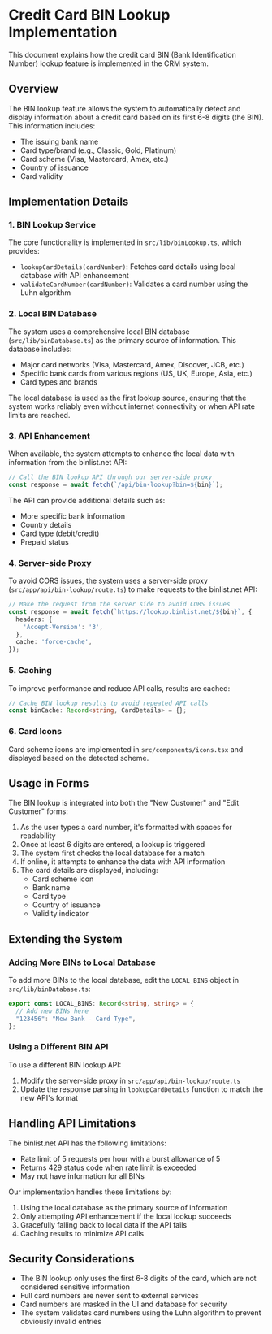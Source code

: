 # Credit Card BIN Lookup Implementation

This document explains how the credit card BIN (Bank Identification Number) lookup feature is implemented in the CRM system.

## Overview

The BIN lookup feature allows the system to automatically detect and display information about a credit card based on its first 6-8 digits (the BIN). This information includes:

- The issuing bank name
- Card type/brand (e.g., Classic, Gold, Platinum)
- Card scheme (Visa, Mastercard, Amex, etc.)
- Country of issuance
- Card validity

## Implementation Details

### 1. BIN Lookup Service

The core functionality is implemented in `src/lib/binLookup.ts`, which provides:

- `lookupCardDetails(cardNumber)`: Fetches card details using local database with API enhancement
- `validateCardNumber(cardNumber)`: Validates a card number using the Luhn algorithm

### 2. Local BIN Database

The system uses a comprehensive local BIN database (`src/lib/binDatabase.ts`) as the primary source of information. This database includes:

- Major card networks (Visa, Mastercard, Amex, Discover, JCB, etc.)
- Specific bank cards from various regions (US, UK, Europe, Asia, etc.)
- Card types and brands

The local database is used as the first lookup source, ensuring that the system works reliably even without internet connectivity or when API rate limits are reached.

### 3. API Enhancement

When available, the system attempts to enhance the local data with information from the binlist.net API:

```typescript
// Call the BIN lookup API through our server-side proxy
const response = await fetch(`/api/bin-lookup?bin=${bin}`);
```

The API can provide additional details such as:
- More specific bank information
- Country details
- Card type (debit/credit)
- Prepaid status

### 4. Server-side Proxy

To avoid CORS issues, the system uses a server-side proxy (`src/app/api/bin-lookup/route.ts`) to make requests to the binlist.net API:

```typescript
// Make the request from the server side to avoid CORS issues
const response = await fetch(`https://lookup.binlist.net/${bin}`, {
  headers: {
    'Accept-Version': '3',
  },
  cache: 'force-cache',
});
```

### 5. Caching

To improve performance and reduce API calls, results are cached:

```typescript
// Cache BIN lookup results to avoid repeated API calls
const binCache: Record<string, CardDetails> = {};
```

### 6. Card Icons

Card scheme icons are implemented in `src/components/icons.tsx` and displayed based on the detected scheme.

## Usage in Forms

The BIN lookup is integrated into both the "New Customer" and "Edit Customer" forms:

1. As the user types a card number, it's formatted with spaces for readability
2. Once at least 6 digits are entered, a lookup is triggered
3. The system first checks the local database for a match
4. If online, it attempts to enhance the data with API information
5. The card details are displayed, including:
   - Card scheme icon
   - Bank name
   - Card type
   - Country of issuance
   - Validity indicator

## Extending the System

### Adding More BINs to Local Database

To add more BINs to the local database, edit the `LOCAL_BINS` object in `src/lib/binDatabase.ts`:

```typescript
export const LOCAL_BINS: Record<string, string> = {
  // Add new BINs here
  "123456": "New Bank - Card Type",
};
```

### Using a Different BIN API

To use a different BIN lookup API:

1. Modify the server-side proxy in `src/app/api/bin-lookup/route.ts`
2. Update the response parsing in `lookupCardDetails` function to match the new API's format

## Handling API Limitations

The binlist.net API has the following limitations:

- Rate limit of 5 requests per hour with a burst allowance of 5
- Returns 429 status code when rate limit is exceeded
- May not have information for all BINs

Our implementation handles these limitations by:

1. Using the local database as the primary source of information
2. Only attempting API enhancement if the local lookup succeeds
3. Gracefully falling back to local data if the API fails
4. Caching results to minimize API calls

## Security Considerations

- The BIN lookup only uses the first 6-8 digits of the card, which are not considered sensitive information
- Full card numbers are never sent to external services
- Card numbers are masked in the UI and database for security
- The system validates card numbers using the Luhn algorithm to prevent obviously invalid entries 